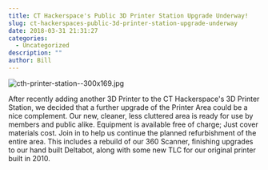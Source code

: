 ```yaml
---
title: CT Hackerspace's Public 3D Printer Station Upgrade Underway!
slug: ct-hackerspaces-public-3d-printer-station-upgrade-underway
date: 2018-03-31 21:31:27
categories:
  - Uncategorized
description: ""
author: Bill
---
```



![cth-printer-station--300x169.jpg](/uploads/2018/03/cth-printer-station--300x169.jpg)

After recently adding another 3D Printer to the CT Hackerspace's 3D Printer Station, we decided that a further upgrade of the Printer Area could be a nice complement. Our new, cleaner, less cluttered area is ready for use by members and public alike. Equipment is available free of charge; Just cover materials cost. Join in to help us continue the planned refurbishment of the entire area. This includes a rebuild of our 360 Scanner, finishing upgrades to our hand built Deltabot, along with some new TLC for our original printer built in 2010.
